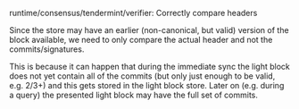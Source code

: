 runtime/consensus/tendermint/verifier: Correctly compare headers

Since the store may have an earlier (non-canonical, but valid) version
of the block available, we need to only compare the actual header and
not the commits/signatures.

This is because it can happen that during the immediate sync the light
block does not yet contain all of the commits (but only just enough to
be valid, e.g. 2/3+) and this gets stored in the light block store.
Later on (e.g. during a query) the presented light block may have the
full set of commits.

